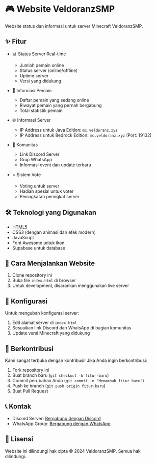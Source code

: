  # 🎮 Website VeldoranzSMP

Website status dan informasi untuk server Minecraft VeldoranzSMP.

## ✨ Fitur

- 📊 Status Server Real-time
  - Jumlah pemain online
  - Status server (online/offline)
  - Uptime server
  - Versi yang didukung

- 👥 Informasi Pemain
  - Daftar pemain yang sedang online
  - Riwayat pemain yang pernah bergabung
  - Total statistik pemain

- 🌐 Informasi Server
  - IP Address untuk Java Edition: `mc.veldoranz.xyz`
  - IP Address untuk Bedrock Edition: `mc.veldoranz.xyz` (Port: 19132)

- 🤝 Komunitas
  - Link Discord Server
  - Grup WhatsApp
  - Informasi event dan update terbaru

- ⭐ Sistem Vote
  - Voting untuk server
  - Hadiah spesial untuk voter
  - Peningkatan peringkat server

## 🛠️ Teknologi yang Digunakan

- HTML5
- CSS3 (dengan animasi dan efek modern)
- JavaScript
- Font Awesome untuk ikon
- Supabase untuk database

## 🚀 Cara Menjalankan Website

1. Clone repository ini
2. Buka file `index.html` di browser
3. Untuk development, disarankan menggunakan live server

## 📝 Konfigurasi

Untuk mengubah konfigurasi server:
1. Edit alamat server di `index.html`
2. Sesuaikan link Discord dan WhatsApp di bagian komunitas
3. Update versi Minecraft yang didukung

## 🤝 Berkontribusi

Kami sangat terbuka dengan kontribusi! Jika Anda ingin berkontribusi:
1. Fork repository ini
2. Buat branch baru (`git checkout -b fitur-baru`)
3. Commit perubahan Anda (`git commit -m 'Menambah fitur baru'`)
4. Push ke branch (`git push origin fitur-baru`)
5. Buat Pull Request

## 📞 Kontak

- Discord Server: [Bergabung dengan Discord](https://discord.gg/37kQQYFMPR)
- WhatsApp Group: [Bergabung dengan WhatsApp](https://chat.whatsapp.com/LDJzgarTxhGEQ6EFxYOrT9)

## 📜 Lisensi

Website ini dilindungi hak cipta © 2024 VeldoranzSMP. Semua hak dilindungi.
